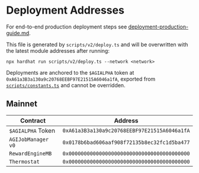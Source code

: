 # Deployment Addresses

For end-to-end production deployment steps see [deployment-production-guide.md](deployment-production-guide.md).

This file is generated by `scripts/v2/deploy.ts` and will be overwritten with
the latest module addresses after running:

```
npx hardhat run scripts/v2/deploy.ts --network <network>
```

Deployments are anchored to the `$AGIALPHA` token at
`0xA61a3B3a130a9c20768EEBF97E21515A6046a1fA`, exported from
[`scripts/constants.ts`](../scripts/constants.ts) and cannot be overridden.

## Mainnet

| Contract           | Address                                      |
| ------------------ | -------------------------------------------- |
| `$AGIALPHA` Token  | `0xA61a3B3a130a9c20768EEBF97E21515A6046a1fA` |
| `AGIJobManager v0` | `0x0178b6bad606aaf908f72135b8ec32fc1d5ba477` |
| `RewardEngineMB`   | `0x0000000000000000000000000000000000000000` |
| `Thermostat`       | `0x0000000000000000000000000000000000000000` |
